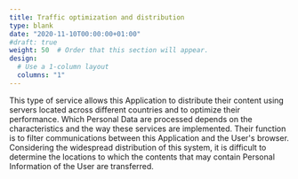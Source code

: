 ```yaml
---
title: Traffic optimization and distribution
type: blank
date: "2020-11-10T00:00:00+01:00"
#draft: true
weight: 50  # Order that this section will appear. 
design:
  # Use a 1-column layout
  columns: "1"
---
```


This type of service allows this Application to distribute their content using servers located across different countries and to optimize their performance.
Which Personal Data are processed depends on the characteristics and the way these services are implemented. Their function is to filter communications between this Application and the User's browser.
Considering the widespread distribution of this system, it is difficult to determine the locations to which the contents that may contain Personal Information of the User are transferred.
